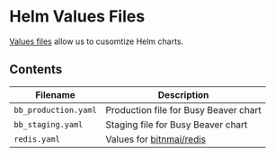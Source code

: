 # Helm Values Files

[Values files](https://helm.sh/docs/chart_template_guide/values_files/) allow us to cusomtize Helm charts.

## Contents

|Filename|Description|
|---|---|
|`bb_production.yaml`|Production file for Busy Beaver chart|
|`bb_staging.yaml`|Staging file for Busy Beaver chart|
|`redis.yaml`|Values for [bitnmai/redis](https://github.com/bitnami/charts/tree/master/bitnami/redis)|
